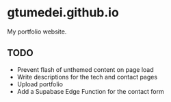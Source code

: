 # gtumedei.github.io

My portfolio website.

## TODO

- Prevent flash of unthemed content on page load
- Write descriptions for the tech and contact pages
- Upload portfolio
- Add a Supabase Edge Function for the contact form
